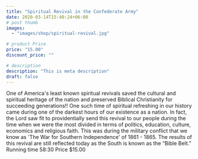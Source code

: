 ```yaml
---
title: "Spiritual Revival in the Confederate Army"
date: 2020-03-14T15:40:24+06:00
# post thumb
images:
  - "images/shop/spiritual-revival.jpg"

# product Price
price: "15.00"
discount_price: ""

# description
description: "This is meta description"
draft: false
---
```



One of America's least known spiritual revivals saved the cultural and spiritual heritage of the nation and preserved Biblical Christianity for succeeding generations!! One such time of spiritual refreshing in our history came during one of the darkest hours of our existence as a nation. In fact, the Lord saw fit to providentially send this revival to our people during the time when we were the most divided in terms of politics, education, culture, economics and religious faith. This was during the military conflict that we know as 'The War for Southern Independence' of 1861 - 1865. The results of this revival are still reflected today as the South is known as the “Bible Belt.” Running time 58:30 Price $15.00